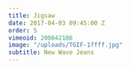 ```yaml
---
title: Jigsaw
date: 2017-04-03 09:45:00 Z
order: 5
vimeoid: 208642186
image: "/uploads/TGIF-1ffff.jpg"
subtitle: New Wave Jeans
---
```


